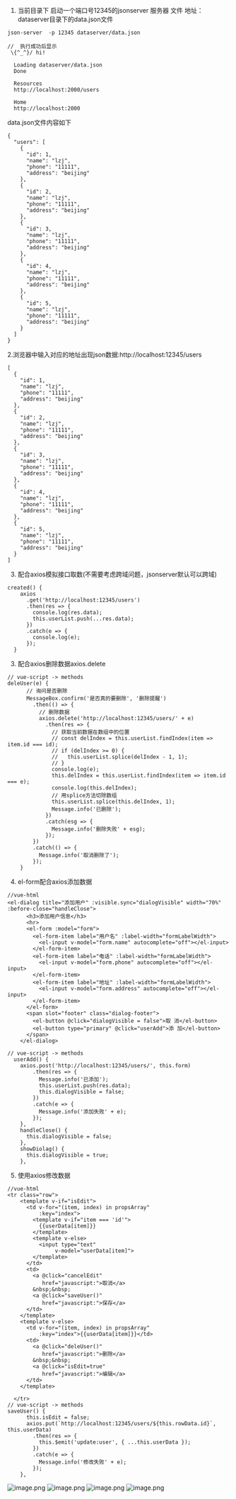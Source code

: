 1. 当前目录下
启动一个端口号12345的jsonserver 服务器 文件
地址：dataserver目录下的data.json文件
```
json-server  -p 12345 dataserver/data.json

//  执行成功后显示
 \{^_^}/ hi!

  Loading dataserver/data.json
  Done

  Resources
  http://localhost:2000/users

  Home
  http://localhost:2000
```
data.json文件内容如下
```
{
  "users": [
    {
      "id": 1,
      "name": "lzj",
      "phone": "11111",
      "address": "beijing"
    },
    {
      "id": 2,
      "name": "lzj",
      "phone": "11111",
      "address": "beijing"
    },
    {
      "id": 3,
      "name": "lzj",
      "phone": "11111",
      "address": "beijing"
    },
    {
      "id": 4,
      "name": "lzj",
      "phone": "11111",
      "address": "beijing"
    },
    {
      "id": 5,
      "name": "lzj",
      "phone": "11111",
      "address": "beijing"
    }
  ]
}

```

2.浏览器中输入对应的地址出现json数据:http://localhost:12345/users
```
[
  {
    "id": 1,
    "name": "lzj",
    "phone": "11111",
    "address": "beijing"
  },
  {
    "id": 2,
    "name": "lzj",
    "phone": "11111",
    "address": "beijing"
  },
  {
    "id": 3,
    "name": "lzj",
    "phone": "11111",
    "address": "beijing"
  },
  {
    "id": 4,
    "name": "lzj",
    "phone": "11111",
    "address": "beijing"
  },
  {
    "id": 5,
    "name": "lzj",
    "phone": "11111",
    "address": "beijing"
  }
]
```
3. 配合axios模拟接口取数(不需要考虑跨域问题，jsonserver默认可以跨域)
```
created() {
    axios
      .get('http://localhost:12345/users')
      .then(res => {
        console.log(res.data);
        this.userList.push(...res.data);
      })
      .catch(e => {
        console.log(e);
      });
  }
```
3. 配合axios删除数据axios.delete
```
// vue-script -> methods
deleUser(e) {
      // 询问是否删除
      MessageBox.confirm('是否真的要删除', '删除提醒')
        .then(() => {
          // 删除数据
          axios.delete('http://localhost:12345/users/' + e)
            .then(res => {
              // 获取当前数据在数组中的位置
              // const delIndex = this.userList.findIndex(item => item.id === id);
              // if (delIndex >= 0) {
              //   this.userList.splice(delIndex - 1, 1);
              // }
              console.log(e);
              this.delIndex = this.userList.findIndex(item => item.id === e);
              console.log(this.delIndex);
              // 用splice方法切除数组
              this.userList.splice(this.delIndex, 1);
              Message.info('已删除');
            })
            .catch(esg => {
              Message.info('删除失败' + esg);
            });
        })
        .catch(() => {
          Message.info('取消删除了');
        });
    }
```
4. el-form配合axios添加数据
```
//vue-html
<el-dialog title="添加用户" :visible.sync="dialogVisible" width="70%" :before-close="handleClose">
      <h3>添加用户信息</h3>
      <hr>
      <el-form :model="form">
        <el-form-item label="用户名" :label-width="formLabelWidth">
          <el-input v-model="form.name" autocomplete="off"></el-input>
        </el-form-item>
        <el-form-item label="电话" :label-width="formLabelWidth">
          <el-input v-model="form.phone" autocomplete="off"></el-input>
        </el-form-item>
        <el-form-item label="地址" :label-width="formLabelWidth">
          <el-input v-model="form.address" autocomplete="off"></el-input>
        </el-form-item>
      </el-form>
      <span slot="footer" class="dialog-footer">
        <el-button @click="dialogVisible = false">取 消</el-button>
        <el-button type="primary" @click="userAdd">添 加</el-button>
      </span>
    </el-dialog>

// vue-script -> methods
  userAdd() {
    axios.post('http://localhost:12345/users/', this.form)
        .then(res => {
          Message.info('已添加');
          this.userList.push(res.data);
          this.dialogVisible = false;
        })
        .catch(e => {
          Message.info('添加失败' + e);
        });
    },
    handleClose() {
      this.dialogVisible = false;
    },
    showDiolag() {
      this.dialogVisible = true;
    },
```
5. 使用axios修改数据
```
//vue-html
<tr class="row">
    <template v-if="isEdit">
      <td v-for="(item, index) in propsArray"
          :key="index">
        <template v-if="item === 'id'">
          {{userData[item]}}
        </template>
        <template v-else>
          <input type="text"
               v-model="userData[item]">
        </template>
      </td>
      <td>
        <a @click="cancelEdit"
           href="javascript:">取消</a>
        &nbsp;&nbsp;
        <a @click="saveUser()"
           href="javascript:">保存</a>
      </td>
    </template>
    <template v-else>
      <td v-for="(item, index) in propsArray"
          :key="index">{{userData[item]}}</td>
      <td>
        <a @click="deleUser()"
           href="javascript:">删除</a>
        &nbsp;&nbsp;
        <a @click="isEdit=true"
           href="javascript:">编辑</a>
      </td>
    </template>

  </tr>
// vue-script -> methods
saveUser() {
      this.isEdit = false;
      axios.put(`http://localhost:12345/users/${this.rowData.id}`, this.userData)
        .then(res => {
          this.$emit('update:user', { ...this.userData });
        })
        .catch(e => {
          Message.info('修改失败' + e);
        });
    },
```
![image.png](https://upload-images.jianshu.io/upload_images/26383564-f275a650950a6c95.png?imageMogr2/auto-orient/strip%7CimageView2/2/w/1240)
![image.png](https://upload-images.jianshu.io/upload_images/26383564-975cc4781e5fd846.png?imageMogr2/auto-orient/strip%7CimageView2/2/w/1240)
![image.png](https://upload-images.jianshu.io/upload_images/26383564-2b4defe5b822adeb.png?imageMogr2/auto-orient/strip%7CimageView2/2/w/1240)
![image.png](https://upload-images.jianshu.io/upload_images/26383564-294fec1032d71468.png?imageMogr2/auto-orient/strip%7CimageView2/2/w/1240)


